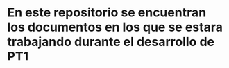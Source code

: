 # En este repositorio se encuentran los documentos en los que se estara trabajando durante el desarrollo de PT1 
